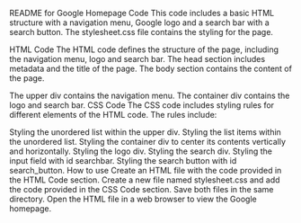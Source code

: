 README for Google Homepage Code
This code includes a basic HTML structure with a navigation menu, Google logo and a search bar with a search button. The stylesheet.css file contains the styling for the page.

HTML Code
The HTML code defines the structure of the page, including the navigation menu, logo and search bar. The head section includes metadata and the title of the page. The body section contains the content of the page.

The upper div contains the navigation menu.
The container div contains the logo and search bar.
CSS Code
The CSS code includes styling rules for different elements of the HTML code. The rules include:

Styling the unordered list within the upper div.
Styling the list items within the unordered list.
Styling the container div to center its contents vertically and horizontally.
Styling the logo div.
Styling the search div.
Styling the input field with id searchbar.
Styling the search button with id search_button.
How to use
Create an HTML file with the code provided in the HTML Code section.
Create a new file named stylesheet.css and add the code provided in the CSS Code section.
Save both files in the same directory.
Open the HTML file in a web browser to view the Google homepage.
